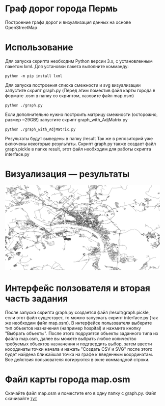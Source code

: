 # Граф дорог города Пермь
Построение графа дорог и визуализация данных на основе OpenStreetMap
# Использование
Для запуска скрипта необходим Python версии 3.x, с установленным пакетом lxml.
Для установки пакета выполните комманду:
```
python -m pip install lxml
```
Для запуска построения списка смежности и svg визуализации запустите скрипт graph.py
(Перед этим поместив файл карты города в формате .osm в папку со скриптом, назовите файл map.osm)
```
python ./graph.py
```
Если дополнительно нужно построить матрицу смежности (осторожно, размер ~29GB!) запустите скрипт graph_with_AdjMatrix.py
```
python ./graph_with_AdjMatrix.py
```
Результаты будут выведены в папку /result
Так же в репозиторий уже включены некоторые результаты.
Скрипт graph.py также создает файл graph.pickle в папке result, этот файл необходим для работы скрипта interface.py
# Визуализация — результаты
![graph](jpg/map.jpg)
# Интерфейс ползователя и вторая часть задания
После запуска скрипта graph.py создается файл /result/graph.pickle, если этот файл существует, то можно запускать скрипт interface.py (так же необходим файл map.osm).
В интерфейсе пользователя выберите тип объектов назначения (например hospital) и нажмите кнопку "Выбрать объекты". После этого подрузятся объекты заданного типа из файла map.osm, далее вы можете выбрать любое количество требуемых объектов назначения и подтвердить выбор, затем ввести координаты точки начала и нажать "Создать CSV и SVG" после этого будет найдена ближайшая точка на графе к введенным координатам. Все действия пользователя логируются в окне коммандной строки.
# Файл карты города map.osm 
Скачайте файл map.osm и поместите его в одну папку с graph.py.
Файл скачивайте [тут](https://drive.google.com/open?id=1OpXkZcwq-bJswCqCbswAs9JbeX8xacch)
